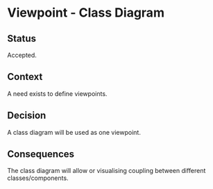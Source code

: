 # Viewpoint - Class Diagram

## Status

Accepted.

## Context
 
A need exists to define viewpoints.

## Decision

A class diagram will be used as one viewpoint.

## Consequences

The class diagram will allow or visualising coupling between different classes/components.
